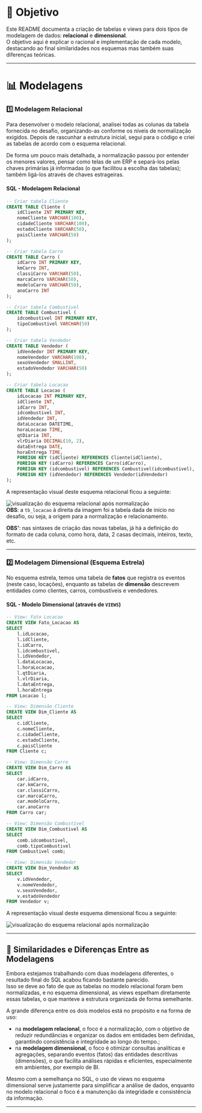 
# 🎯 Objetivo

Este README documenta a criação de tabelas e views para dois tipos de modelagem de dados: **relacional** e **dimensional**.   
O objetivo aqui é explicar o racional e implementação de cada modelo, destacando ao final similaridades nos esquemas mas também suas diferenças teóricas.

---

# 📊 Modelagens

### 1️⃣ Modelagem Relacional

Para desenvolver o modelo relacional, analisei todas as colunas da tabela fornecida no desafio, organizando-as conforme os níveis de normalização exigidos. Depois de rascunhar a estrutura inicial, segui para o código e criei as tabelas de acordo com o esquema relacional. 

De forma um pouco mais detalhada, a normalização passou por entender os menores valores, pensar como telas de um ERP e separá-los pelas chaves primárias já informadas (o que facilitou a escolha das tabelas); também ligá-los através de chaves estrageiras.

#### SQL - Modelagem Relacional

```sql
-- Criar tabela Cliente
CREATE TABLE Cliente (
    idCliente INT PRIMARY KEY,
    nomeCliente VARCHAR(100),
    cidadeCliente VARCHAR(100),
    estadoCliente VARCHAR(50),
    paisCliente VARCHAR(50)
);

-- Criar tabela Carro
CREATE TABLE Carro (
    idCarro INT PRIMARY KEY,
    kmCarro INT,
    classiCarro VARCHAR(50),
    marcaCarro VARCHAR(50),
    modeloCarro VARCHAR(50),
    anoCarro INT
);

-- Criar tabela Combustivel
CREATE TABLE Combustivel (
    idcombustivel INT PRIMARY KEY,
    tipoCombustivel VARCHAR(50)
);

-- Criar tabela Vendedor
CREATE TABLE Vendedor (
    idVendedor INT PRIMARY KEY,
    nomeVendedor VARCHAR(100),
    sexoVendedor SMALLINT,
    estadoVendedor VARCHAR(50)
);

-- Criar tabela Locacao
CREATE TABLE Locacao (
    idLocacao INT PRIMARY KEY,
    idCliente INT,
    idCarro INT,
    idcombustivel INT,
    idVendedor INT,
    dataLocacao DATETIME,
    horaLocacao TIME,
    qtDiaria INT,
    vlrDiaria DECIMAL(10, 2),
    dataEntrega DATE,
    horaEntrega TIME,
    FOREIGN KEY (idCliente) REFERENCES Cliente(idCliente),
    FOREIGN KEY (idCarro) REFERENCES Carro(idCarro),
    FOREIGN KEY (idcombustivel) REFERENCES Combustivel(idcombustivel),
    FOREIGN KEY (idVendedor) REFERENCES Vendedor(idVendedor)
);
```

A representação visual deste esquema relacional ficou a seguinte:

![visualização do esquema relacional após normalização](/PB-FELIPE-REIS/Sprint02/evidencias/normalizacao-mod-relacional.png)  
**OBS**: a `tb_locacao` à direita da imagem foi a tabela dada de início no desafio, ou seja, a origem para a normalização e relacionamento.

**OBS'**: nas sintaxes de criação das novas tabelas, já há a definição do formato de cada coluna, como hora, data, 2 casas decimais, inteiros, texto, etc.

---

### 2️⃣ Modelagem Dimensional (Esquema Estrela)

No esquema estrela, temos uma tabela de **fatos** que registra os eventos (neste caso, locações), enquanto as tabelas de **dimensão** descrevem entidades como clientes, carros, combustíveis e vendedores.

#### SQL - Modelo Dimensional (através de `VIEWS`)

```sql
-- View: Fato Locacao
CREATE VIEW Fato_Locacao AS
SELECT 
    l.idLocacao,
    l.idCliente,
    l.idCarro,
    l.idcombustivel,
    l.idVendedor,
    l.dataLocacao,
    l.horaLocacao,
    l.qtDiaria,
    l.vlrDiaria,
    l.dataEntrega,
    l.horaEntrega
FROM Locacao l;

-- View: Dimensão Cliente
CREATE VIEW Dim_Cliente AS
SELECT 
    c.idCliente,
    c.nomeCliente,
    c.cidadeCliente,
    c.estadoCliente,
    c.paisCliente
FROM Cliente c;

-- View: Dimensão Carro
CREATE VIEW Dim_Carro AS
SELECT 
    car.idCarro,
    car.kmCarro,
    car.classiCarro,
    car.marcaCarro,
    car.modeloCarro,
    car.anoCarro
FROM Carro car;

-- View: Dimensão Combustível
CREATE VIEW Dim_Combustivel AS
SELECT 
    comb.idcombustivel,
    comb.tipoCombustivel
FROM Combustivel comb;

-- View: Dimensão Vendedor
CREATE VIEW Dim_Vendedor AS
SELECT 
    v.idVendedor,
    v.nomeVendedor,
    v.sexoVendedor,
    v.estadoVendedor
FROM Vendedor v;
```
  
A representação visual deste esquema dimensional ficou a seguinte:

![visualização do esquema relacional após normalização](/PB-FELIPE-REIS/Sprint02/evidencias/mod-dimensional_estrela.png)

---

## 📝 Similaridades e Diferenças Entre as Modelagens

Embora estejamos trabalhando com duas modelagens diferentes, o resultado final do SQL acabou ficando bastante parecido.  
Isso se deve ao fato de que as tabelas no modelo relacional foram bem normalizadas, e no esquema dimensional, as views espelham diretamente essas tabelas, o que manteve a estrutura organizada de forma semelhante.

A grande diferença entre os dois modelos está no propósito e na forma de uso:  

- na **modelagem relacional**, o foco é a normalização, com o objetivo de reduzir redundâncias e organizar os dados em entidades bem definidas, garantindo consistência e integridade ao longo do tempo.;   
- na **modelagem dimensional**, o foco é otimizar consultas analíticas e agregações, separando eventos (fatos) das entidades descritivas (dimensões), o que facilita análises rápidas e eficientes, especialmente em ambientes, por exemplo de BI.  

Mesmo com a semelhança no SQL, o uso de views no esquema dimensional serve justamente para simplificar a análise de dados, enquanto no modelo relacional o foco é a manutenção da integridade e consistência da informação.

---

